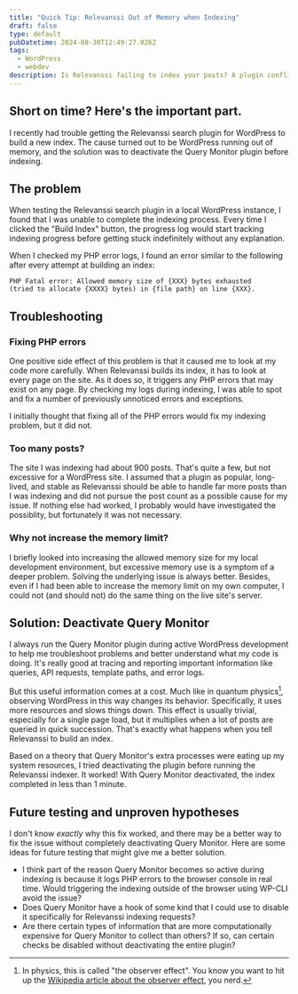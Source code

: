 ```yaml
---
title: "Quick Tip: Relevanssi Out of Memory when Indexing"
draft: false
type: default
pubDatetime: 2024-08-30T12:49:27.026Z
tags:
  - WordPress
  - webdev
description: Is Relevanssi failing to index your posts? A plugin conflict may be to blame.
---
```


## Short on time? Here's the important part.

I recently had trouble getting the Relevanssi search plugin for WordPress to build a new index. The cause turned out to be WordPress running out of memory, and the solution was to deactivate the Query Monitor plugin before indexing.

## The problem

When testing the Relevanssi search plugin in a local WordPress instance, I found that I was unable to complete the indexing process. Every time I clicked the "Build Index" button, the progress log would start tracking indexing progress before getting stuck indefinitely without any explanation.

When I checked my PHP error logs, I found an error similar to the following after every attempt at building an index:

```
PHP Fatal error: Allowed memory size of {XXX} bytes exhausted
(tried to allocate {XXXX} bytes) in {file path} on line {XXX}.
```

## Troubleshooting

### Fixing PHP errors

One positive side effect of this problem is that it caused me to look at my code more carefully. When Relevanssi builds its index, it has to look at every page on the site. As it does so, it triggers any PHP errors that may exist on any page. By checking my logs during indexing, I was able to spot and fix a number of previously unnoticed errors and exceptions.

I initially thought that fixing all of the PHP errors would fix my indexing problem, but it did not.

### Too many posts?

The site I was indexing had about 900 posts. That's quite a few, but not excessive for a WordPress site. I assumed that a plugin as popular, long-lived, and stable as Relevanssi should be able to handle far more posts than I was indexing and did not pursue the post count as a possible cause for my issue. If nothing else had worked, I probably would have investigated the possiblity, but fortunately it was not necessary.

### Why not increase the memory limit?

I briefly looked into increasing the allowed memory size for my local development environment, but excessive memory use is a symptom of a deeper problem. Solving the underlying issue is always better. Besides, even if I had been able to increase the memory limit on my own computer, I could not (and should not) do the same thing on the live site's server.

## Solution: Deactivate Query Monitor

I always run the Query Monitor plugin during active WordPress development to help me troubleshoot problems and better understand what my code is doing. It's really good at tracing and reporting important information like queries, API requests, template paths, and error logs.

But this useful information comes at a cost. Much like in quantum physics[^observer-effect], observing WordPress in this way changes its behavior. Specifically, it uses more resources and slows things down. This effect is usually trivial, especially for a single page load, but it multiplies when a lot of posts are queried in quick succession. That's exactly what happens when you tell Relevanssi to build an index.

Based on a theory that Query Monitor's extra processes were eating up my system resources, I tried deactivating the plugin before running the Relevanssi indexer. It worked! With Query Monitor deactivated, the index completed in less than 1 minute.

## Future testing and unproven hypotheses

I don't know _exactly_ why this fix worked, and there may be a better way to fix the issue without completely deactivating Query Monitor. Here are some ideas for future testing that might give me a better solution.

- I think part of the reason Query Monitor becomes so active during indexing is because it logs PHP errors to the browser console in real time. Would triggering the indexing outside of the browser using WP-CLI avoid the issue?
- Does Query Monitor have a hook of some kind that I could use to disable it specifically for Relevanssi indexing requests?
- Are there certain types of information that are more computationally expensive for Query Monitor to collect than others? If so, can certain checks be disabled without deactivating the entire plugin?

[^observer-effect]: In physics, this is called "the observer effect". You know you want to hit up the [Wikipedia article about the observer effect](<https://en.wikipedia.org/wiki/Observer_effect_(physics)>), you nerd.
